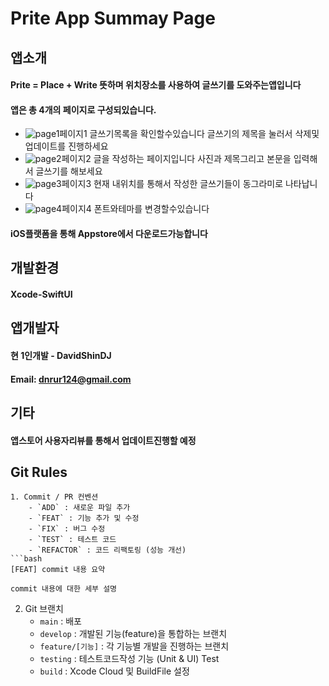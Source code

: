 # Prite App Summay Page
## 앱소개
#### Prite = Place + Write 뜻하며 위치장소를 사용하여 글쓰기를 도와주는앱입니다
#### 앱은 총 4개의 페이지로 구성되있습니다.
- ![page1](./img/page1.png=250x)페이지1 글쓰기목록을 확인할수있습니다 글쓰기의 제목을 눌러서 삭제및 업데이트를 진행하세요
- ![page2](./img/page2.png=250x)페이지2 글을 작성하는 페이지입니다 사진과 제목그리고 본문을 입력해서 글쓰기를 해보세요
- ![page3](./img/page3.png=250x)페이지3 현재 내위치를 통해서 작성한 글쓰기들이 동그라미로 나타납니다
- ![page4](./img/page4.png=250x)페이지4 폰트와테마를 변경할수있습니다



#### iOS플랫폼을 통해 Appstore에서 다운로드가능합니다 


## 개발환경
#### Xcode-SwiftUI


## 앱개발자
#### 현 1인개발 - DavidShinDJ
#### Email: dnrur124@gmail.com


## 기타
#### 앱스토어 사용자리뷰를 통해서 업데이트진행할 예정





## Git Rules

```
1. Commit / PR 컨벤션
    - `ADD` : 새로운 파일 추가
    - `FEAT` : 기능 추가 및 수정
    - `FIX` : 버그 수정
    - `TEST` : 테스트 코드
    - `REFACTOR` : 코드 리팩토링 (성능 개선)
```bash
[FEAT] commit 내용 요약

commit 내용에 대한 세부 설명
```
2. Git 브랜치
    - `main` : 배포
    - `develop` : 개발된 기능(feature)을 통합하는 브랜치
    - `feature/[기능]` : 각 기능별 개발을 진행하는 브랜치
    - `testing` : 테스트코드작성 기능 (Unit & UI) Test
    - `build` : Xcode Cloud 및 BuildFile 설정 




